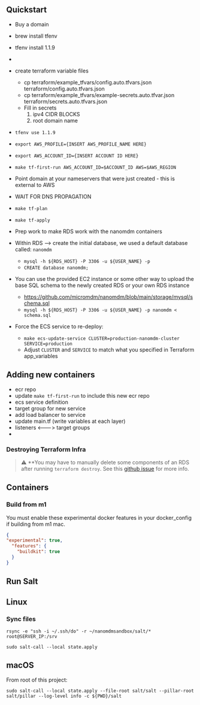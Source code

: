 ## Quickstart

- Buy a domain
- brew install tfenv
- tfenv install 1.1.9
- <INSTRUCTIONS FOR GENERATING IAM KEYS>
- create terraform variable files
    - cp terraform/example_tfvars/config.auto.tfvars.json terraform/config.auto.tfvars.json
    - cp terraform/example_tfvars/example-secrets.auto.tfvar.json terraform/secrets.auto.tfvars.json
    - Fill in secrets
      1. ipv4 CIDR BLOCKS
      1. root domain name 

- `tfenv use 1.1.9`
- `export AWS_PROFILE={INSERT AWS_PROFILE_NAME HERE}`
- `export AWS_ACCOUNT_ID={INSERT ACCOUNT ID HERE}`
- `make tf-first-run AWS_ACCOUNT_ID=$ACCOUNT_ID AWS=$AWS_REGION`
- Point domain at your nameservers that were just created - this is external to AWS
- WAIT FOR DNS PROPAGATION
- `make tf-plan`
- `make tf-apply`

- Prep work to make RDS work with the nanomdm containers
- Within RDS --> create the initial database, we used a default database called: `nanomdm`
  - `mysql -h ${RDS_HOST} -P 3306 -u ${USER_NAME} -p`
  - `CREATE database nanomdm;`
- You can use the provided EC2 instance or some other way to upload the base SQL schema to the newly created RDS or your own RDS instance
  - https://github.com/micromdm/nanomdm/blob/main/storage/mysql/schema.sql
  - `mysql -h ${RDS_HOST} -P 3306 -u ${USER_NAME} -p nanomdm < schema.sql`

- Force the ECS service to re-deploy:
  - `make ecs-update-service CLUSTER=production-nanomdm-cluster SERVICE=production`
  - Adjust `CLUSTER` and `SERVICE` to match what you specified in Terraform app_variables

## Adding new containers

- ecr repo
- update `make tf-first-run` to include this new ecr repo
- ecs service definition
- target group for new service
- add load balancer to service
- update main.tf (write variables at each layer)
- listeners <---> target groups
- 


### Destroying Terraform Infra

> :warning: **You may have to manually delete some components of an RDS after running `terraform destroy`. See this [github issue](https://github.com/hashicorp/terraform-provider-aws/issues/4597#issuecomment-912910432) for more info.

## Containers

### Build from m1
You must enable these experimental docker features in your docker_config if building from m1 mac.

```json
{
"experimental": true,
  "features": {
    "buildkit": true
  }
}
```

## Run Salt

## Linux 

### Sync files

```
rsync -e "ssh -i ~/.ssh/do" -r ~/nanomdmsandbox/salt/* root@SERVER_IP:/srv
```

```shell
sudo salt-call --local state.apply
```

## macOS

From root of this project:

```shell
sudo salt-call --local state.apply --file-root salt/salt --pillar-root salt/pillar --log-level info -c ${PWD}/salt
```
